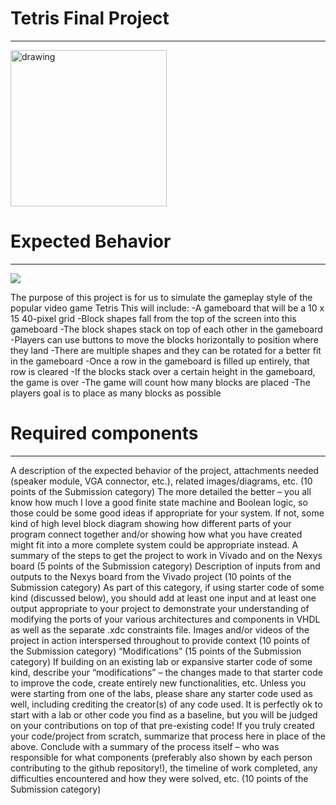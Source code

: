 # Tetris Final Project
---
<img src="https://upload.wikimedia.org/wikipedia/commons/thumb/9/9c/Typical_Tetris_Game.svg/800px-Typical_Tetris_Game.svg.png" alt="drawing" width="250"/>

# Expected Behavior
---
![](https://media.giphy.com/media/MOSebUr4rvZS0/giphy.gif?cid=790b7611y89cjijcemjxeo82wlig343d49jmynnubyurp9g2&ep=v1_gifs_search&rid=giphy.gif&ct=g)

The purpose of this project is for us to simulate the gameplay style of the popular video game Tetris
This will include:
-A gameboard that will be a 10 x 15 40-pixel grid
-Block shapes fall from the top of the screen into this gameboard
-The block shapes stack on top of each other in the gameboard
-Players can use buttons to move the blocks horizontally to position where they land
-There are multiple shapes and they can be rotated for a better fit in the gameboard
-Once a row in the gameboard is filled up entirely, that row is cleared
-If the blocks stack over a certain height in the gameboard, the game is over
-The game will count how many blocks are placed
-The players goal is to place as many blocks as possible

# Required components

---
A description of the expected behavior of the project, attachments needed (speaker module, VGA connector, etc.), related images/diagrams, etc. (10 points of the Submission category)
The more detailed the better – you all know how much I love a good finite state machine and Boolean logic, so those could be some good ideas if appropriate for your system. If not, some kind of high level block diagram showing how different parts of your program connect together and/or showing how what you have created might fit into a more complete system could be appropriate instead.
A summary of the steps to get the project to work in Vivado and on the Nexys board (5 points of the Submission category)
Description of inputs from and outputs to the Nexys board from the Vivado project (10 points of the Submission category)
As part of this category, if using starter code of some kind (discussed below), you should add at least one input and at least one output appropriate to your project to demonstrate your understanding of modifying the ports of your various architectures and components in VHDL as well as the separate .xdc constraints file.
Images and/or videos of the project in action interspersed throughout to provide context (10 points of the Submission category)
“Modifications” (15 points of the Submission category)
If building on an existing lab or expansive starter code of some kind, describe your “modifications” – the changes made to that starter code to improve the code, create entirely new functionalities, etc. Unless you were starting from one of the labs, please share any starter code used as well, including crediting the creator(s) of any code used. It is perfectly ok to start with a lab or other code you find as a baseline, but you will be judged on your contributions on top of that pre-existing code!
If you truly created your code/project from scratch, summarize that process here in place of the above.
Conclude with a summary of the process itself – who was responsible for what components (preferably also shown by each person contributing to the github repository!), the timeline of work completed, any difficulties encountered and how they were solved, etc. (10 points of the Submission category)
